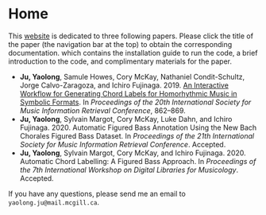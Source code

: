 # Home

This [website](https://juyaolongpaul.github.io/harmonic_analysis/) is dedicated to three following papers. Please click the title of the paper (the navigation bar at the top) to obtain the corresponding documentation. which contains the installation guide to run the code, a brief introduction to the code, and complimentary materials for the paper.
* __Ju, Yaolong__, Samule Howes, Cory McKay, Nathaniel Condit-Schultz, Jorge Calvo-Zaragoza, and Ichiro Fujinaga. 2019. [An Interactive Workflow for Generating Chord Labels for Homorhythmic Music in Symbolic Formats](http://archives.ismir.net/ismir2019/paper/000106.pdf). In *Proceedings of the 20th International Society for Music Information Retrieval Conference*, 862–869.
*  __Ju, Yaolong__, Sylvain Margot, Cory McKay, Luke Dahn, and Ichiro Fujinaga. 2020. Automatic Figured Bass Annotation Using the New Bach Chorales Figured Bass Dataset. In *Proceedings of the 21th International Society for Music Information Retrieval Conference*. Accepted.
*  __Ju, Yaolong__, Sylvain Margot, Cory McKay, and Ichiro Fujinaga. 2020. Automatic Chord Labelling: A Figured Bass Approach. In *Proceedings of the 7th International Workshop on Digital Libraries for Musicology*. Accepted.

If you have any questions, please send me an email to `yaolong.ju@mail.mcgill.ca`.
